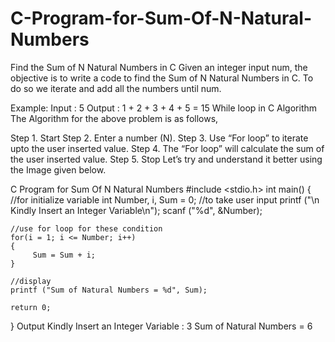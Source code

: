 # C-Program-for-Sum-Of-N-Natural-Numbers


Find the Sum of N Natural Numbers in C
Given an integer input num, the objective is to write a code to find the Sum of N Natural Numbers in C. To do so we iterate and add all the numbers until num.

Example:
Input : 5
Output : 1 + 2 + 3 + 4 + 5 = 15
While loop in C
Algorithm
The Algorithm for the above problem is as follows,

Step 1. Start
Step 2. Enter a number (N).
Step 3. Use “For loop” to iterate  upto the user inserted value. 
Step 4. The “For loop” will calculate the sum of the user inserted value. 
Step 5. Stop
Let’s try and understand it better using the Image given below.

C Program for Sum Of N Natural Numbers
#include <stdio.h>
int main() 
{ 
    //for initialize variable
    int Number, i, Sum = 0;
    //to take user input
    printf ("\n Kindly Insert an Integer Variable\n");
    scanf ("%d", &Number);

    //use for loop for these condition
    for(i = 1; i <= Number; i++)
    {
         Sum = Sum + i;
    }

    //display
    printf ("Sum of Natural Numbers = %d", Sum);

    return 0;
}
Output
Kindly Insert an Integer Variable : 3 
Sum of Natural Numbers = 6
